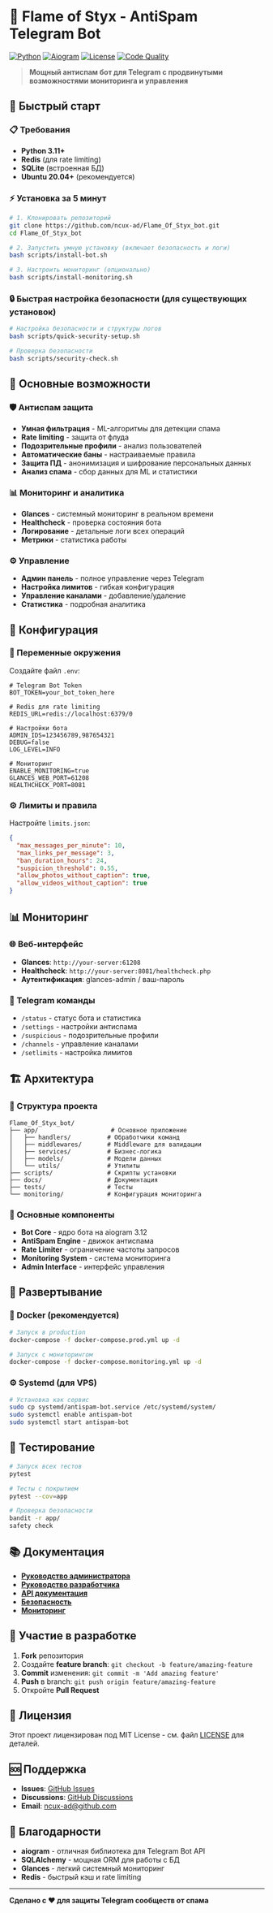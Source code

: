 # 🤖 Flame of Styx - AntiSpam Telegram Bot

[![Python](https://img.shields.io/badge/Python-3.11+-blue.svg)](https://python.org)
[![Aiogram](https://img.shields.io/badge/Aiogram-3.12.0-green.svg)](https://docs.aiogram.dev)
[![License](https://img.shields.io/badge/License-MIT-yellow.svg)](LICENSE)
[![Code Quality](https://github.com/ncux-ad/Flame_Of_Styx_bot/actions/workflows/code-quality.yml/badge.svg)](https://github.com/ncux-ad/Flame_Of_Styx_bot/actions/workflows/code-quality.yml)

> **Мощный антиспам бот для Telegram с продвинутыми возможностями мониторинга и управления**

## 🚀 Быстрый старт

### 📋 Требования
- **Python 3.11+**
- **Redis** (для rate limiting)
- **SQLite** (встроенная БД)
- **Ubuntu 20.04+** (рекомендуется)

### ⚡ Установка за 5 минут

```bash
# 1. Клонировать репозиторий
git clone https://github.com/ncux-ad/Flame_Of_Styx_bot.git
cd Flame_Of_Styx_bot

# 2. Запустить умную установку (включает безопасность и логи)
bash scripts/install-bot.sh

# 3. Настроить мониторинг (опционально)
bash scripts/install-monitoring.sh
```

### 🔒 Быстрая настройка безопасности (для существующих установок)

```bash
# Настройка безопасности и структуры логов
bash scripts/quick-security-setup.sh

# Проверка безопасности
bash scripts/security-check.sh
```

## 🎯 Основные возможности

### 🛡️ Антиспам защита
- **Умная фильтрация** - ML-алгоритмы для детекции спама
- **Rate limiting** - защита от флуда
- **Подозрительные профили** - анализ пользователей
- **Автоматические баны** - настраиваемые правила
- **Защита ПД** - анонимизация и шифрование персональных данных
- **Анализ спама** - сбор данных для ML и статистики

### 📊 Мониторинг и аналитика
- **Glances** - системный мониторинг в реальном времени
- **Healthcheck** - проверка состояния бота
- **Логирование** - детальные логи всех операций
- **Метрики** - статистика работы

### ⚙️ Управление
- **Админ панель** - полное управление через Telegram
- **Настройка лимитов** - гибкая конфигурация
- **Управление каналами** - добавление/удаление
- **Статистика** - подробная аналитика

## 🔧 Конфигурация

### 📝 Переменные окружения

Создайте файл `.env`:

```env
# Telegram Bot Token
BOT_TOKEN=your_bot_token_here

# Redis для rate limiting
REDIS_URL=redis://localhost:6379/0

# Настройки бота
ADMIN_IDS=123456789,987654321
DEBUG=false
LOG_LEVEL=INFO

# Мониторинг
ENABLE_MONITORING=true
GLANCES_WEB_PORT=61208
HEALTHCHECK_PORT=8081
```

### ⚙️ Лимиты и правила

Настройте `limits.json`:

```json
{
  "max_messages_per_minute": 10,
  "max_links_per_message": 3,
  "ban_duration_hours": 24,
  "suspicion_threshold": 0.55,
  "allow_photos_without_caption": true,
  "allow_videos_without_caption": true
}
```

## 📊 Мониторинг

### 🌐 Веб-интерфейс
- **Glances**: `http://your-server:61208`
- **Healthcheck**: `http://your-server:8081/healthcheck.php`
- **Аутентификация**: glances-admin / ваш-пароль

### 📱 Telegram команды
- `/status` - статус бота и статистика
- `/settings` - настройки антиспама
- `/suspicious` - подозрительные профили
- `/channels` - управление каналами
- `/setlimits` - настройка лимитов

## 🏗️ Архитектура

### 📁 Структура проекта
```
Flame_Of_Styx_bot/
├── app/                    # Основное приложение
│   ├── handlers/          # Обработчики команд
│   ├── middlewares/       # Middleware для валидации
│   ├── services/          # Бизнес-логика
│   ├── models/            # Модели данных
│   └── utils/             # Утилиты
├── scripts/               # Скрипты установки
├── docs/                  # Документация
├── tests/                 # Тесты
└── monitoring/            # Конфигурация мониторинга
```

### 🔄 Основные компоненты
- **Bot Core** - ядро бота на aiogram 3.12
- **AntiSpam Engine** - движок антиспама
- **Rate Limiter** - ограничение частоты запросов
- **Monitoring System** - система мониторинга
- **Admin Interface** - интерфейс управления

## 🚀 Развертывание

### 🐳 Docker (рекомендуется)
```bash
# Запуск в production
docker-compose -f docker-compose.prod.yml up -d

# Запуск с мониторингом
docker-compose -f docker-compose.monitoring.yml up -d
```

### ⚙️ Systemd (для VPS)
```bash
# Установка как сервис
sudo cp systemd/antispam-bot.service /etc/systemd/system/
sudo systemctl enable antispam-bot
sudo systemctl start antispam-bot
```

## 🧪 Тестирование

```bash
# Запуск всех тестов
pytest

# Тесты с покрытием
pytest --cov=app

# Проверка безопасности
bandit -r app/
safety check
```

## 📚 Документация

- **[Руководство администратора](docs/ADMIN_GUIDE.md)**
- **[Руководство разработчика](docs/DEVELOPMENT.md)**
- **[API документация](docs/API.md)**
- **[Безопасность](docs/SECURITY.md)**
- **[Мониторинг](MONITORING_SETUP.md)**

## 🤝 Участие в разработке

1. **Fork** репозитория
2. Создайте **feature branch**: `git checkout -b feature/amazing-feature`
3. **Commit** изменения: `git commit -m 'Add amazing feature'`
4. **Push** в branch: `git push origin feature/amazing-feature`
5. Откройте **Pull Request**

## 📄 Лицензия

Этот проект лицензирован под MIT License - см. файл [LICENSE](LICENSE) для деталей.

## 🆘 Поддержка

- **Issues**: [GitHub Issues](https://github.com/ncux-ad/Flame_Of_Styx_bot/issues)
- **Discussions**: [GitHub Discussions](https://github.com/ncux-ad/Flame_Of_Styx_bot/discussions)
- **Email**: [ncux-ad@github.com](mailto:ncux-ad@github.com)

## 🎉 Благодарности

- **aiogram** - отличная библиотека для Telegram Bot API
- **SQLAlchemy** - мощная ORM для работы с БД
- **Glances** - легкий системный мониторинг
- **Redis** - быстрый кэш и rate limiting

---

**Сделано с ❤️ для защиты Telegram сообществ от спама**